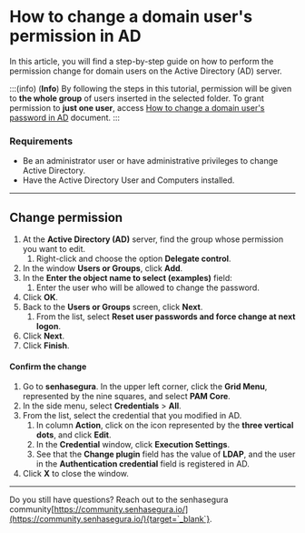 # How to change a domain user's permission in AD

In this article, you will find a step-by-step guide on how to perform the permission change for domain users on the Active Directory (AD) server.

:::(info) (**Info**)
By following the steps in this tutorial, permission will be given to **the whole group** of users inserted in the selected folder. To grant permission to **just one user**, access [How to change a domain user's password in AD](/v3-32/docs/executions-how-to-change-a-domain-users-password-in-ad) document.
:::

### Requirements

* Be an administrator user or have administrative privileges to change Active Directory.
* Have the Active Directory User and Computers installed.

---
## Change permission

1. At the **Active Directory (AD)** server, find the group whose permission you want to edit. 
    1. Right-click and choose the option **Delegate control**.
2. In the window **Users or Groups**, click **Add**.
3. In the **Enter the object name to select (examples)** field:
    1. Enter the user who will be allowed to change the password.
4. Click **OK**.
5. Back to the **Users or Groups** screen, click **Next**.
    1. From the list, select **Reset user passwords and force change at next logon**.
6. Click **Next**.
7. Click **Finish**.

#### Confirm the change

1. Go to **senhasegura**. In the upper left corner, click the **Grid Menu**, represented by the nine squares, and select **PAM Core**.
2. In the side menu, select **Credentials** > **All**.
3. From the list, select the credential that you modified in AD.
    1. In column **Action**, click on the icon represented by the **three vertical dots**, and click **Edit**.
    2. In the **Credential** window, click **Execution Settings**.
    3. See that the **Change plugin** field has the value of **LDAP**, and the user in the **Authentication credential** field is registered in AD.
4. Click **X** to close the window.

---
Do you still have questions? Reach out to the senhasegura community[https://community.senhasegura.io/](https://community.senhasegura.io/){target=`_blank`}.